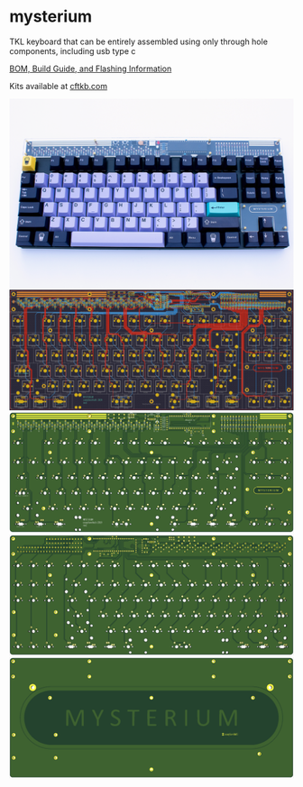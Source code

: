 # mysterium
 TKL keyboard that can be entirely assembled using only through hole components, including usb type c

[BOM, Build Guide, and Flashing Information](./doc)

Kits available at [cftkb.com](https://www.cftkb.com)

![mysterium](./doc/images/mysterium.jpg)
![](./doc/images/mysterium-kicad.png)
![](./doc/images/mysterium-top.png)
![](./doc/images/mysterium-bottom.png)
![](./doc/images/mysterium-bottom-plate.png)